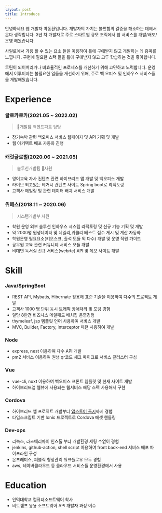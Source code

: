 ```yaml
---
layout: post
title: Introduce
---
```


안녕하세요 웹 개발자 박동환입니다.
개발자의 가치는 불편함의 갈증을 해소하는 데에서 온다 생각합니다.
3년 차 개발자로 주로 스타트업 규모 조직에서 웹 서비스를 개발/배포/운영 해왔습니다.

사일로에서 가용 할 수 있는 요소 들을 이용하여 틀에 구애받지 않고 개발하는 데 흥미를 느낍니다.
구현에 필요한 스택 들을 틀에 구애받지 않고 고루 학습하는 것을 좋아합니다.

루틴이 되어버리거나 비효율적인 프로세스를 개선하기 위해 고민하고 노력합니다.
운영에서 이루어지는 불필요한 일들을 개선하기 위해, 주로 백 오피스 및 인하우스 서비스들을 개발해왔습니다.
# Experience

### 글로카로카(2021.05 ~ 2022.02)
> 개발팀 백엔드파트 담당
- 장기숙박 관련 백오피스 서비스 웹페이지 및 API 기획 및 개발
- 웹 아키텍트 배포 자동화 진행

### 캐럿글로벌(2020.06 ~ 2021.05)
> 솔루션개발팀 사원
-  영어교육 자사 컨텐츠 관련 하이브리드 앱 개발 및 백오피스 개발
-  라이브 되고있는 레거시 컨텐츠 사이트 Spring boot로 리팩토링
-  고객사 메일링 및 관련 데이터 배치 서비스 개발

### 위메스(2018.11 ~ 2020.06)
> 시스템개발부 사원
-  학원 운영 외부 솔루션 인하우스 시스템 리팩토링 및 신규 기능 기획 및 개발
-  약 2000명 원생데이터 및 데일리,위클리 테스트 점수 게시 및 계산 자동화
-  학원운영 필요요소(키오스크, 출석 모듈 외 다수) 개발 및 운영 직원 가이드
-  공무원 교육 관련 커뮤니티 서비스 모듈 개발
-  비대면 독서실 신규 서비스(webrtc) API 및 데모 사이트 개발

# Skill

### Java/SpringBoot
- REST API, Mybatis, Hibernate 활용해 표준 기술을 이용하여 다수의 프로젝트 개발
- 고객사 1000 명 단위 동시 트래픽 장애처리 및 포팅 경험
- 일당 8만건 비즈니스 메일패드 배치잡 운영경험
- thymeleaf, jsp 템플릿 언어 사용하여 서비스 개발
- MVC, Builder, Factory, Interceptor 패턴 사용하여 개발

### Node
- express, nest 이용하여 다수 API 개발
- pm2 서비스 이용하여 원생 qr코드 체크 마이크로 서비스 클러스터 구성

### Vue
- vue-cli, nuxt 이용하여 백오피스 프론트 템플릿 및 현재 사이트 개발
- 하이브리드앱 웹뷰에 사용되는 웹서비스 해당 스펙 사용해서 구현

### Cordova
- 하이브리드 앱 프로젝트 개발부터 [앱스토어 출시](https://play.google.com/store/apps/details?id=com.carrotglobal.platform&hl=ko&gl=US&showAllReviews=true)까지 경험
- 타입스크립트 기반 Ionic 프로젝트로 Cordova 에셋 핸들링

### Dev-ops
- 리눅스, 라즈베리파이 인스톨 부터 개발환경 세팅 수없이 경험
- jenkins, github-action, shell script 이용하여 front back-end 서비스 배포 파이프라인 구성
- 온프레미스, 퍼블릭 형상관리 워크플로우 모두 경험
- aws, 네이버클라우드 등 클라우드 서비스들 운영환경에서 사용

# Education

- 인덕대학교 컴퓨터소프트웨어 학사
- 비트캠프 응용 소프트웨어 API 개발자 과정 이수
